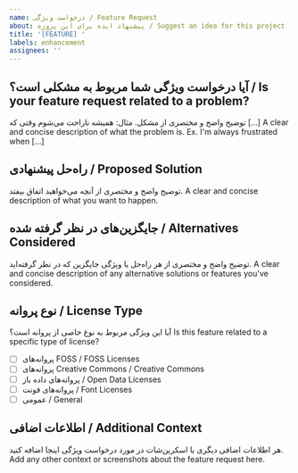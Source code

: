```yaml
---
name: درخواست ویژگی / Feature Request
about: پیشنهاد ایده برای این پروژه / Suggest an idea for this project
title: '[FEATURE] '
labels: enhancement
assignees: ''
---
```


## آیا درخواست ویژگی شما مربوط به مشکلی است؟ / Is your feature request related to a problem?
توضیح واضح و مختصری از مشکل. مثال: همیشه ناراحت می‌شوم وقتی که [...]
A clear and concise description of what the problem is. Ex. I'm always frustrated when [...]

## راه‌حل پیشنهادی / Proposed Solution
توضیح واضح و مختصری از آنچه می‌خواهید اتفاق بیفتد.
A clear and concise description of what you want to happen.

## جایگزین‌های در نظر گرفته شده / Alternatives Considered
توضیح واضح و مختصری از هر راه‌حل یا ویژگی جایگزین که در نظر گرفته‌اید.
A clear and concise description of any alternative solutions or features you've considered.

## نوع پروانه / License Type
آیا این ویژگی مربوط به نوع خاصی از پروانه است؟
Is this feature related to a specific type of license?
- [ ] پروانه‌های FOSS / FOSS Licenses
- [ ] پروانه‌های Creative Commons / Creative Commons
- [ ] پروانه‌های داده باز / Open Data Licenses
- [ ] پروانه‌های فونت / Font Licenses
- [ ] عمومی / General

## اطلاعات اضافی / Additional Context
هر اطلاعات اضافی دیگری یا اسکرین‌شات در مورد درخواست ویژگی اینجا اضافه کنید.
Add any other context or screenshots about the feature request here.
